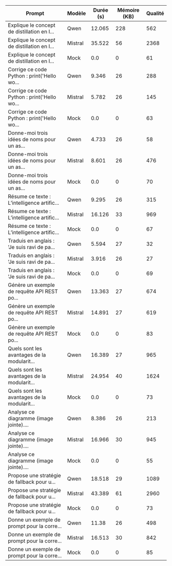 | Prompt | Modèle | Durée (s) | Mémoire (KB) | Qualité |
|---|---|---|---|---|
| Explique le concept de distillation en I... | Qwen | 12.065 | 228 | 562 |
| Explique le concept de distillation en I... | Mistral | 35.522 | 56 | 2368 |
| Explique le concept de distillation en I... | Mock | 0.0 | 0 | 61 |
| Corrige ce code Python : print('Hello wo... | Qwen | 9.346 | 26 | 288 |
| Corrige ce code Python : print('Hello wo... | Mistral | 5.782 | 26 | 145 |
| Corrige ce code Python : print('Hello wo... | Mock | 0.0 | 0 | 63 |
| Donne-moi trois idées de noms pour un as... | Qwen | 4.733 | 26 | 58 |
| Donne-moi trois idées de noms pour un as... | Mistral | 8.601 | 26 | 476 |
| Donne-moi trois idées de noms pour un as... | Mock | 0.0 | 0 | 70 |
| Résume ce texte : L’intelligence artific... | Qwen | 9.295 | 26 | 315 |
| Résume ce texte : L’intelligence artific... | Mistral | 16.126 | 33 | 969 |
| Résume ce texte : L’intelligence artific... | Mock | 0.0 | 0 | 67 |
| Traduis en anglais : 'Je suis ravi de pa... | Qwen | 5.594 | 27 | 32 |
| Traduis en anglais : 'Je suis ravi de pa... | Mistral | 3.916 | 26 | 27 |
| Traduis en anglais : 'Je suis ravi de pa... | Mock | 0.0 | 0 | 69 |
| Génère un exemple de requête API REST po... | Qwen | 13.363 | 27 | 674 |
| Génère un exemple de requête API REST po... | Mistral | 14.891 | 27 | 619 |
| Génère un exemple de requête API REST po... | Mock | 0.0 | 0 | 83 |
| Quels sont les avantages de la modularit... | Qwen | 16.389 | 27 | 965 |
| Quels sont les avantages de la modularit... | Mistral | 24.954 | 40 | 1624 |
| Quels sont les avantages de la modularit... | Mock | 0.0 | 0 | 73 |
| Analyse ce diagramme (image jointe).... | Qwen | 8.386 | 26 | 213 |
| Analyse ce diagramme (image jointe).... | Mistral | 16.966 | 30 | 945 |
| Analyse ce diagramme (image jointe).... | Mock | 0.0 | 0 | 55 |
| Propose une stratégie de fallback pour u... | Qwen | 18.518 | 29 | 1089 |
| Propose une stratégie de fallback pour u... | Mistral | 43.389 | 61 | 2960 |
| Propose une stratégie de fallback pour u... | Mock | 0.0 | 0 | 73 |
| Donne un exemple de prompt pour la corre... | Qwen | 11.38 | 26 | 498 |
| Donne un exemple de prompt pour la corre... | Mistral | 16.513 | 30 | 842 |
| Donne un exemple de prompt pour la corre... | Mock | 0.0 | 0 | 85 |
